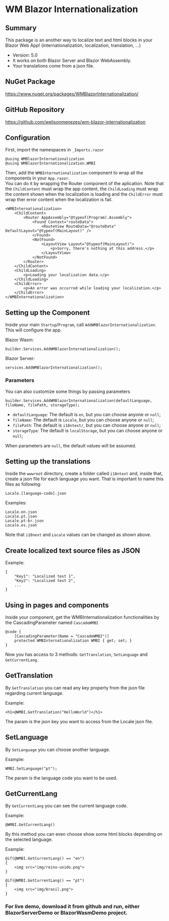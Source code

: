 # WM Blazor Internationalization

## Summary

This package is an another way to localize text and html blocks in your Blazor Web App!
(internationalization, localization, translation, ...)

- Version: 5.0
- It works on both Blazor Server and Blazor WebAssembly.
- Your translations come from a json file.

## NuGet Package
https://www.nuget.org/packages/WMBlazorInternationalization/

## GitHub Repository
https://github.com/welisonmenezes/wm-blazor-internationalization

## Configuration

First, import the namespaces in `_Imports.razor`

```
@using WMBlazorInternationalization
@using WMBlazorInternationalization.WMBI
```

Then, add the `WMBInternationalization` component to wrap all the components in your `App.razor`.<br/>
You can do it by wrapping the Router component of the aplication.
Note that the `ChildContent` must wrap the app content, the `ChildLoading` must wrap the content shown when the localization is loading and the `ChildError` must wrap ther error content when the localization is fail. 

```
<WMBInternationalization>
    <ChildContent>
        <Router AppAssembly="@typeof(Program).Assembly">
            <Found Context="routeData">
                <RouteView RouteData="@routeData" DefaultLayout="@typeof(MainLayout)" />
            </Found>
            <NotFound>
                <LayoutView Layout="@typeof(MainLayout)">
                    <p>Sorry, there's nothing at this address.</p>
                </LayoutView>
            </NotFound>
        </Router>
    </ChildContent>
    <ChildLoading>
        <p>Loading your localization data.</p>
    </ChildLoading>
    <ChildError>
        <p>An error was occurred while loading your localization.</p>
    </ChildError>
</WMBInternationalization>
```

## Setting up the Component

Inside your main `Startup`/`Program`, call `AddWMBlazorInternationalization`. This will configure the app.

Blazor Wasm:
```
builder.Services.AddWMBlazorInternationalization();
```

Blazor Server:
```
services.AddWMBlazorInternationalization();
```

### Parameters

You can also customize some things by passing parameters

```
builder.Services.AddWMBlazorInternationalization(defaultLanguage, fileName, filePath, storageType);
```

- `defaultLanguage`: The default is `en`, but you can choose anyone or `null`;
- `fileName`: The default is `Locale`, but you can choose anyone or `null`;
- `filePath`: The default is `i18ntext/`, but you can choose anyone or `null`;
- `storageType`: The default is `localStorage`, but you can choose anyone or `null`;

When parameters are `null`, the default values will be assumed.

## Setting up the translations

Inside the `wwwroot` directory, create a folder called `i18ntext` and, inside that, create a json file for each language you want.
That is important to name this files as following:

`Locale.[language-code].json`

Examples: 
```
Locale.en.json
Locale.pt.json
Locale.pt-br.json
Locale.es.json
```

Note that `i18next` and `Locale` values can be changed as shown above.

## Create localized text source files as JSON

Example:
```
{
    "Key1": "Localized text 1",
    "Key2": "Localized text 2",
    ...
}
```

## Using in pages and components

Inside your component, get the WMBInternationalization functionalities by the CascadingParameter named `CascadeWMBI`

```
@code {
    [CascadingParameter(Name = "CascadeWMBI")]
    protected WMBInternationalization WMBI { get; set; }
}
```

Now you has access to 3 methods: `GetTranslation`, `SetLanguage` and `GetCurrentLang`.

## GetTranslation

By `GetTranslation` you can read any key property from the json file regarding current language.

Example: 
```
<h1>@WMBI.GetTranslation("HelloWorld")</h1>
```

The param is the json key you want to access from the Locale json file.

## SetLanguage

By `SetLanguage` you can choose another language. 

Example: 
```
WMBI.SetLanguage("pt");
```

The param is the language code you want to be used.

## GetCurrentLang

By `GetCurrentLang` you can see the current language code.

Example: 
```
@WMBI.GetCurrentLang()
```

By this method you can even choose show some html blocks depending on the selected language.

Example: 
```
@if(@WMBI.GetCurrentLang() == "en")
{
    <img src="img/reino-unido.png">
}

@if(@WMBI.GetCurrentLang() == "pt")
{
    <img src="img/brasil.png">
}
```

### For live demo, download it from github and run, either BlazorServerDemo or BlazorWasmDemo project.